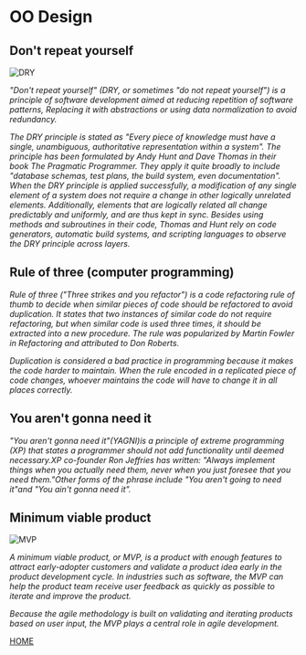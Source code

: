# **OO Design**

## **Don't repeat yourself**

![DRY](https://images.ctfassets.net/lzny33ho1g45/dont-repeat-yourself-p-img/2ec71e61333b949fb6c7d535a625fe0b/file.png?w=1520&fm=jpg&q=30&fit=thumb&h=760)

*"Don't repeat yourself" (DRY, or sometimes "do not repeat yourself") is a principle of software development aimed at reducing repetition of software patterns, Replacing it with abstractions or using data normalization to avoid redundancy.*

*The DRY principle is stated as "Every piece of knowledge must have a single, unambiguous, authoritative representation within a system". The principle has been formulated by Andy Hunt and Dave Thomas in their book The Pragmatic Programmer. They apply it quite broadly to include "database schemas, test plans, the build system, even documentation". When the DRY principle is applied successfully, a modification of any single element of a system does not require a change in other logically unrelated elements. Additionally, elements that are logically related all change predictably and uniformly, and are thus kept in sync. Besides using methods and subroutines in their code, Thomas and Hunt rely on code generators, automatic build systems, and scripting languages to observe the DRY principle across layers.*

## **Rule of three (computer programming)**

*Rule of three ("Three strikes and you refactor") is a code refactoring rule of thumb to decide when similar pieces of code should be refactored to avoid duplication. It states that two instances of similar code do not require refactoring, but when similar code is used three times, it should be extracted into a new procedure. The rule was popularized by Martin Fowler in Refactoring and attributed to Don Roberts.*

*Duplication is considered a bad practice in programming because it makes the code harder to maintain. When the rule encoded in a replicated piece of code changes, whoever maintains the code will have to change it in all places correctly.*

## **You aren't gonna need it**

*"You aren't gonna need it"(YAGNI)is a principle of extreme programming (XP) that states a programmer should not add functionality until deemed necessary.XP co-founder Ron Jeffries has written: "Always implement things when you actually need them, never when you just foresee that you need them."Other forms of the phrase include "You aren't going to need it"and "You ain't gonna need it".*

## **Minimum viable product**

![MVP](https://thestartupfactory.tech/wp-content/uploads/2020/11/1_J1mb7rDqd5pbtfCTHU1RGQ.png)

*A minimum viable product, or MVP, is a product with enough features to attract early-adopter customers and validate a product idea early in the product development cycle. In industries such as software, the MVP can help the product team receive user feedback as quickly as possible to iterate and improve the product.*

*Because the agile methodology is built on validating and iterating products based on user input, the MVP plays a central role in agile development.*


[HOME](https://malkhaleel88.github.io/reading-notes)